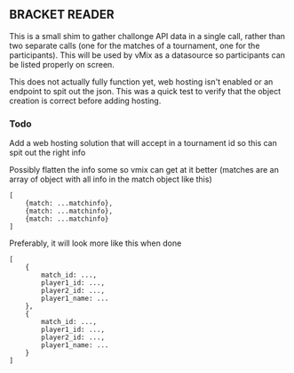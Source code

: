 ## BRACKET READER

This is a small shim to gather challonge API data in a single call, rather than two separate calls (one for the matches of a tournament, one for the participants). This will be used by vMix as a datasource so participants can be listed properly on screen.

This does not actually fully function yet, web hosting isn't enabled or an endpoint to spit out the json. This was a quick test to verify that the object creation is correct before adding hosting.

### Todo

Add a web hosting solution that will accept in a tournament id so this can spit out the right info

Possibly flatten the info some so vmix can get at it better (matches are an array of object with all info in the match object like this)

```
[
    {match: ...matchinfo},
    {match: ...matchinfo},
    {match: ...matchinfo}
]
```

Preferably, it will look more like this when done
```
[
    {
        match_id: ...,
        player1_id: ...,
        player2_id: ...,
        player1_name: ...
    },
    {
        match_id: ...,
        player1_id: ...,
        player2_id: ...,
        player1_name: ...
    }
]
```